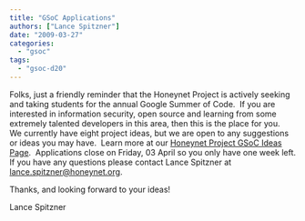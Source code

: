 ```yaml
---
title: "GSoC Applications"
authors: ["Lance Spitzner"]
date: "2009-03-27"
categories: 
  - "gsoc"
tags: 
  - "gsoc-d20"
---
```


Folks, just a friendly reminder that the Honeynet Project is actively seeking and taking students for the annual Google Summer of Code.  If you are interested in information security, open source and learning from some extremely talented developers in this area, then this is the place for you.  We currently have eight project ideas, but we are open to any suggestions or ideas you may have.  Learn more at our [Honeynet Project GSoC Ideas Page](/gsoc).  Applications close on Friday, 03 April so you only have one week left. If you have any questions please contact Lance Spitzner at <lance.spitzner@honeynet.org>.

  

Thanks, and looking forward to your ideas!

  

Lance Spitzner
